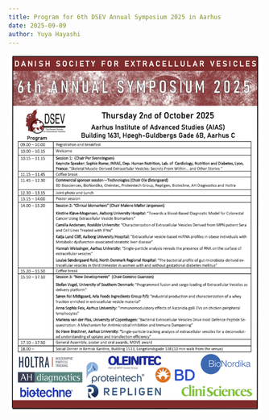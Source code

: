 ```yaml
---
title: Program for 6th DSEV Annual Symposium 2025 in Aarhus
date: 2025-09-09
author: Yuya Hayashi
---
```

![](/images/news/program-2025.png)
